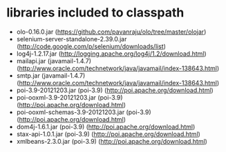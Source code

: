 libraries included to classpath
===============================

* olo-0.16.0.jar (https://github.com/pavanraju/olo/tree/master/olojar)
* selenium-server-standalone-2.39.0.jar (http://code.google.com/p/selenium/downloads/list)
* log4j-1.2.17.jar (http://logging.apache.org/log4j/1.2/download.html)
* mailapi.jar (javamail-1.4.7) (http://www.oracle.com/technetwork/java/javamail/index-138643.html)
* smtp.jar (javamail-1.4.7) (http://www.oracle.com/technetwork/java/javamail/index-138643.html)
* poi-3.9-20121203.jar (poi-3.9) (http://poi.apache.org/download.html)
* poi-ooxml-3.9-20121203.jar (poi-3.9) (http://poi.apache.org/download.html)
* poi-ooxml-schemas-3.9-20121203.jar (poi-3.9) (http://poi.apache.org/download.html)
* dom4j-1.6.1.jar (poi-3.9) (http://poi.apache.org/download.html)
* stax-api-1.0.1.jar (poi-3.9) (http://poi.apache.org/download.html)
* xmlbeans-2.3.0.jar (poi-3.9) (http://poi.apache.org/download.html)
